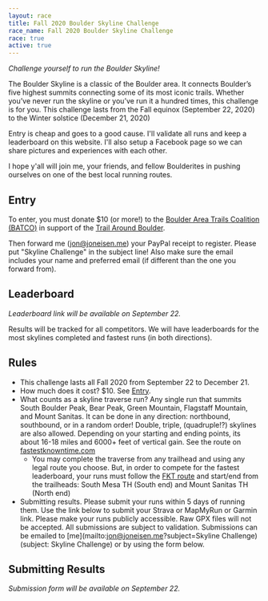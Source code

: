 ```yaml
---
layout: race
title: Fall 2020 Boulder Skyline Challenge
race_name: Fall 2020 Boulder Skyline Challenge
race: true
active: true
---
```


_Challenge yourself to run the Boulder Skyline!_

The Boulder Skyline is a classic of the Boulder area. It connects Boulder’s five highest summits connecting some of its most iconic trails. Whether you’ve never run the skyline or you’ve run it a hundred times, this challenge is for you. This challenge lasts from the Fall equinox (September 22, 2020) to the Winter solstice (December 21, 2020)

Entry is cheap and goes to a good cause. I'll validate all runs and keep a leaderboard on this website. I'll also setup a Facebook page so we can share pictures and experiences with each other.

I hope y'all will join me, your friends, and fellow Boulderites in pushing ourselves on one of the best local running routes.

## Entry

To enter, you must donate $10 (or more!) to the [Boulder Area Trails Coalition (BATCO)](http://www.bouldertrails.org) in support of the [Trail Around Boulder](http://www.bouldertrails.org/trail-around-boulder/).

Then forward me ([jon@joneisen.me](mailto:jon@joneisen.me)) your PayPal receipt to register. Please put "Skyline Challenge" in the subject line! Also make sure the email includes your name and preferred email (if different than the one you forward from).

## Leaderboard

_Leaderboard link will be available on September 22._

Results will be tracked for all competitors. We will have leaderboards for the most skylines completed and fastest runs (in both directions).

## Rules

- This challenge lasts all Fall 2020 from September 22 to December 21.
- How much does it cost? $10. See [Entry](#entry).
- What counts as a skyline traverse run? Any single run that summits South Boulder Peak, Bear Peak, Green Mountain, Flagstaff Mountain, and Mount Sanitas. It can be done in any direction: northbound, southbound, or in a random order! Double, triple, (quadruple!?) skylines are also allowed. Depending on your starting and ending points, its about 16-18 miles and 6000+ feet of vertical gain. See the route on [fastestknowntime.com](https://fastestknowntime.com/route/boulder-skyline-traverse-co)
    - You may complete the traverse from any trailhead and using any legal route you choose. But, in order to compete for the fastest leaderboard, your runs must follow the [FKT route](https://fastestknowntime.com/route/boulder-skyline-traverse-co) and start/end from the trailheads: South Mesa TH (South end) and Mount Sanitas TH (North end)
- Submitting results. Please submit your runs within 5 days of running them. Use the link below to submit your Strava or MapMyRun or Garmin link. Please make your runs publicly accessible. Raw GPX files will not be accepted. All submissions are subject to validation. Submissions can be emailed to [me](mailto:jon@joneisen.me?subject=Skyline Challenge) (subject: Skyline Challenge) or by using the form below.

## Submitting Results

_Submission form will be available on September 22._
